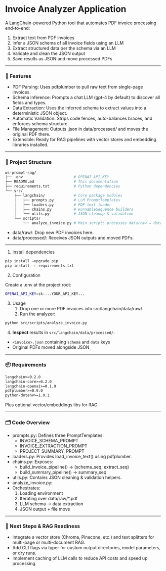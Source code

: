 # Invoice Analyzer Application

A LangChain-powered Python tool that automates PDF invoice processing end-to-end:

1.	Extract text from PDF invoices
2.	Infer a JSON schema of all invoice fields using an LLM
3.	Extract structured data per the schema via an LLM
4.	Validate and clean the JSON output
5.	Save results as JSON and move processed PDFs

---

### 🚀 Features
- PDF Parsing: Uses pdfplumber to pull raw text from single-page invoices.
- Schema Inference: Prompts a chat LLM (gpt-4 by default) to discover all fields and types.
- Data Extraction: Uses the inferred schema to extract values into a deterministic JSON object.
- Automatic Validation: Strips code fences, auto-balances braces, and enforces schema structure.
- File Management: Outputs <invoice>.json in data/processed/ and moves the original PDF there.
- Extensible: Ready for RAG pipelines with vector stores and embedding libraries installed.

---

### 📂 Project Structure
```sh
ws-prompt-rag/
├── .env                       # OPENAI_API_KEY
├── README.md                  # This documentation
├── requirements.txt           # Python dependencies
└── src/
    ├── langchain/             # Core package modules
    │   ├── prompts.py         # LLM PromptTemplates
    │   ├── loaders.py         # PDF text loader
    │   ├── chains.py          # RunnableSequence builders
    │   └── utils.py           # JSON cleanup & validation
    └── scripts/
        └── analyze_invoice.py # Main script: processes data/raw → data/processed
```

- data/raw/: Drop new PDF invoices here.
- data/processed/: Receives JSON outputs and moved PDFs.

---

1. Install dependencies
```sh
pip install –upgrade pip
pip install -r requirements.txt
```

2. Configuration

Create a .env at the project root:
```sh
OPENAI_API_KEY=sk-...YOUR_API_KEY...
```

3. Usage
	1.	Drop one or more PDF invoices into src/langchain/data/raw/.
	2.	Run the analyzer:

```sh
python src/scripts/analyze_invoice.py
```

4. **Inspect** results in `src/langchain/data/processed/`:  
- `<invoice>.json` containing `schema` and `data` keys  
- Original PDFs moved alongside JSON

---

### 📦 Requirements

```txt
langchain>=0.2.0
langchain-core>=0.2.0
langchain-openai>=0.1.0
pdfplumber>=0.9.0
python-dotenv>=1.0.1
```
Plus optional vector/embeddings libs for RAG.

---
### 🗂️ Code Overview
- prompts.py: Defines three PromptTemplates:
  - INVOICE_SCHEMA_PROMPT
  - INVOICE_EXTRACTION_PROMPT
  - PROJECT_SUMMARY_PROMPT
- loaders.py: Provides load_invoice_text() using pdfplumber.
- chains.py: Exposes:
  - build_invoice_pipeline() → (schema_seq, extract_seq)
  - build_summary_pipeline() → summary_seq
- utils.py: Contains JSON cleaning & validation helpers.
- analyze_invoice.py: 
- Orchestrates:
	1.	Loading environment
	2.	Iterating over data/raw/*.pdf
	3.	LLM schema → data extraction
	4.	JSON output + file move

---

### 🔮 Next Steps & RAG Readiness
- Integrate a vector store (Chroma, Pinecone, etc.) and text splitters for multi-page or multi-document RAG.
- Add CLI flags via typer for custom output directories, model parameters, or dry runs.
- Implement caching of LLM calls to reduce API costs and speed up processing.
